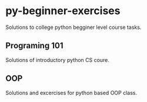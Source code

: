 # py-beginner-exercises
Solutions to college python begginer level course tasks.

## Programing 101

Solutions of introductory python CS coure.

## OOP

Solutions and excercises for python based OOP class.